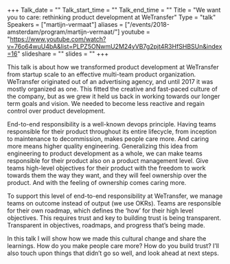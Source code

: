 +++
Talk_date = ""
Talk_start_time = ""
Talk_end_time = ""
Title = "We want you to care: rethinking product development at WeTransfer"
Type = "talk"
Speakers = ["martijn-vermaat"]
aliases = ["/events/2018-amsterdam/program/martijn-vermaat/"]
youtube = "https://www.youtube.com/watch?v=76o64wuU4bA&list=PLPZ5ONwmU2M24yVB7g2pjt4R3HfSHBSUn&index=16"
slideshare = ""
slides = ""
+++

This talk is about how we transformed product development at WeTransfer from startup scale to an effective multi-team product organization. WeTransfer originated out of an advertising agency, and until 2017 it was mostly organized as one. This fitted the creative and fast-paced culture of the company, but as we grew it held us back in working towards our longer term goals and vision. We needed to become less reactive and regain control over product development.

End-to-end responsibility is a well-known devops principle. Having teams responsible for their product throughout its entire lifecycle, from inception to maintenance to decommission, makes people care more. And caring more means higher quality engineering. Generalizing this idea from engineering to product development as a whole, we can make teams responsible for their product also on a product management level. Give teams high-level objectives for their product with the freedom to work towards them the way they want, and they will feel ownership over the product. And with the feeling of ownership comes caring more.

To support this level of end-to-end responsibility at WeTransfer, we manage teams on outcome instead of output (we use OKRs). Teams are responsible for their own roadmap, which defines the ‘how’ for their high level objectives. This requires trust and key to building trust is being transparent. Transparent in objectives, roadmaps, and progress that’s being made.

In this talk I will show how we made this cultural change and share the learnings. How do you make people care more? How do you build trust? I’ll also touch upon things that didn’t go so well, and look ahead at next steps.
